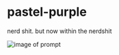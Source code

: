 # pastel-purple
nerd shit. but now within the nerdshit

![image of prompt](https://github.com/user-attachments/assets/e0d638ab-975b-4e11-83b0-a59f7e4d04b9)

